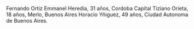 Fernando Ortiz
Emmanel Heredia, 31 años, Cordoba Capital
Tiziano Orieta, 18 años, Merlo, Buenos Aires
Horacio Yñiguez, 49 años, Ciudad Autonoma de Buenos Aires.
